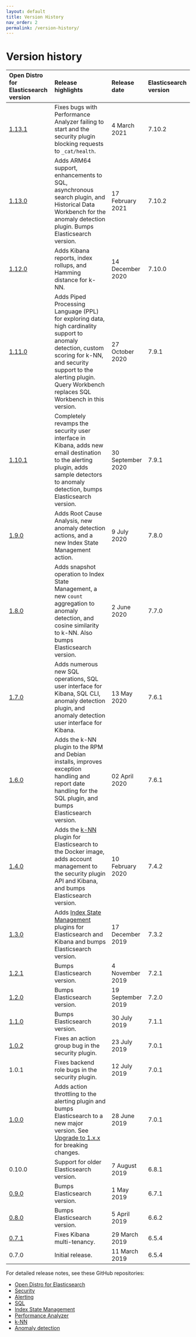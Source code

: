 ```yaml
---
layout: default
title: Version History
nav_order: 2
permalink: /version-history/
---
```


# Version history

Open Distro for Elasticsearch version | Release highlights | Release date | Elasticsearch version
:--- | :--- | :--- | :---
[1.13.1](https://github.com/opendistro-for-elasticsearch/opendistro-build/blob/main/release-notes/opendistro-for-elasticsearch-release-notes-1.13.1.md) | Fixes bugs with Performance Analyzer failing to start and the security plugin blocking requests to `_cat/health`. | 4 March 2021 | 7.10.2
[1.13.0](https://github.com/opendistro-for-elasticsearch/opendistro-build/blob/main/release-notes/opendistro-for-elasticsearch-release-notes-1.13.0.md) | Adds ARM64 support, enhancements to SQL, asynchronous search plugin, and Historical Data Workbench for the anomaly detection plugin. Bumps Elasticsearch version. | 17 February 2021 | 7.10.2
[1.12.0](https://github.com/opendistro-for-elasticsearch/opendistro-build/blob/main/release-notes/opendistro-for-elasticsearch-release-notes-1.12.0.md) | Adds Kibana reports, index rollups, and Hamming distance for k-NN. | 14 December 2020 | 7.10.0
[1.11.0](https://github.com/opendistro-for-elasticsearch/opendistro-build/blob/main/release-notes/opendistro-for-elasticsearch-release-notes-1.11.0.md) | Adds Piped Processing Language (PPL) for exploring data, high cardinality support to anomaly detection, custom scoring for k-NN, and security support to the alerting plugin. Query Workbench replaces SQL Workbench in this version. | 27 October 2020 | 7.9.1
[1.10.1](https://github.com/opendistro-for-elasticsearch/opendistro-build/blob/main/release-notes/opendistro-for-elasticsearch-release-notes-1.10.1.md) | Completely revamps the security user interface in Kibana, adds new email destination to the alerting plugin, adds sample detectors to anomaly detection, bumps Elasticsearch version. | 30 September 2020 | 7.9.1
[1.9.0](https://github.com/opendistro-for-elasticsearch/opendistro-build/blob/main/release-notes/opendistro-for-elasticsearch-release-notes-1.9.0.md) | Adds Root Cause Analysis, new anomaly detection actions, and a new Index State Management action. | 9 July 2020 | 7.8.0
[1.8.0](https://github.com/opendistro-for-elasticsearch/opendistro-build/blob/main/release-notes/opendistro-for-elasticsearch-release-notes-1.8.0.md) | Adds snapshot operation to Index State Management, a new `count` aggregation to anomaly detection, and cosine similarity to k-NN. Also bumps Elasticsearch version. | 2 June 2020 | 7.7.0
[1.7.0](https://github.com/opendistro-for-elasticsearch/opendistro-build/blob/main/release-notes/opendistro-for-elasticsearch-release-notes-1.7.0.md) | Adds numerous new SQL operations, SQL user interface for Kibana, SQL CLI, anomaly detection plugin, and anomaly detection user interface for Kibana. | 13 May 2020 | 7.6.1
[1.6.0](https://github.com/opendistro-for-elasticsearch/opendistro-build/blob/main/release-notes/opendistro-for-elasticsearch-release-notes-1.6.0.md) | Adds the k-NN plugin to the RPM and Debian installs, improves exception handling and report date handling for the SQL plugin, and bumps Elasticsearch version. | 02 April 2020 | 7.6.1
[1.4.0](https://github.com/opendistro-for-elasticsearch/opendistro-build/blob/main/release-notes/opendistro-for-elasticsearch-release-notes-1.4.0.md) | Adds the [k-NN](../docs/knn/) plugin for Elasticsearch to the Docker image, adds account management to the security plugin API and Kibana, and bumps Elasticsearch version. | 10 February 2020 | 7.4.2
[1.3.0](https://github.com/opendistro-for-elasticsearch/opendistro-build/blob/main/release-notes/opendistro-for-elasticsearch-release-notes-1.3.0.md) | Adds [Index State Management](../docs/ism/) plugins for Elasticsearch and Kibana and bumps Elasticsearch version. | 17 December 2019 | 7.3.2
[1.2.1](https://github.com/opendistro-for-elasticsearch/opendistro-build/blob/main/release-notes/opendistro-for-elasticsearch-release-notes-1.2.1.md) | Bumps Elasticsearch version. | 4 November 2019 | 7.2.1
[1.2.0](https://github.com/opendistro-for-elasticsearch/opendistro-build/blob/main/release-notes/opendistro-for-elasticsearch-release-notes-1.2.0.md) | Bumps Elasticsearch version. | 19 September 2019 | 7.2.0
[1.1.0](https://github.com/opendistro-for-elasticsearch/opendistro-build/blob/main/release-notes/opendistro-for-elasticsearch-release-notes-1.1.0.md) | Bumps Elasticsearch version. | 30 July 2019 | 7.1.1
[1.0.2](https://github.com/opendistro-for-elasticsearch/opendistro-build/blob/main/release-notes/opendistro-for-elasticsearch-release-notes-1.0.2.md) | Fixes an action group bug in the security plugin. | 23 July 2019 | 7.0.1
1.0.1 | Fixes backend role bugs in the security plugin. | 12 July 2019 | 7.0.1
[1.0.0](https://github.com/opendistro-for-elasticsearch/opendistro-build/blob/main/release-notes/opendistro-for-elasticsearch-release-notes-1.0.0.md) | Adds action throttling to the alerting plugin and bumps Elasticsearch to a new major version. See [Upgrade to 1.x.x](../docs/upgrade/1-0-0/) for breaking changes. | 28 June 2019 | 7.0.1
0.10.0 | Support for older Elasticsearch version. | 7 August 2019 | 6.8.1
[0.9.0](https://github.com/opendistro-for-elasticsearch/opendistro-build/blob/main/release-notes/opendistro-for-elasticsearch-release-notes-0.9.0.md) | Bumps Elasticsearch version. | 1 May 2019 | 6.7.1
[0.8.0](https://github.com/opendistro-for-elasticsearch/opendistro-build/blob/main/release-notes/opendistro-for-elasticsearch-release-notes-0.8.0.md) | Bumps Elasticsearch version. | 5 April 2019 | 6.6.2
[0.7.1](https://github.com/opendistro-for-elasticsearch/opendistro-build/blob/main/release-notes/opendistro-for-elasticsearch-release-notes-0.7.1.md) | Fixes Kibana multi-tenancy. | 29 March 2019 | 6.5.4
0.7.0 | Initial release. | 11 March 2019 | 6.5.4

For detailed release notes, see these GitHub repositories:

- [Open Distro for Elasticsearch](https://github.com/opendistro-for-elasticsearch/opendistro-build/tree/main/release-notes)
- [Security](https://github.com/opendistro-for-elasticsearch/security/releases)
- [Alerting](https://github.com/opendistro-for-elasticsearch/alerting/releases)
- [SQL](https://github.com/opendistro-for-elasticsearch/sql/releases)
- [Index State Management](https://github.com/opendistro-for-elasticsearch/index-management/releases)
- [Performance Analyzer](https://github.com/opendistro-for-elasticsearch/performance-analyzer/releases)
- [k-NN](https://github.com/opendistro-for-elasticsearch/k-NN/releases)
- [Anomaly detection](https://github.com/opendistro-for-elasticsearch/anomaly-detection/releases)
